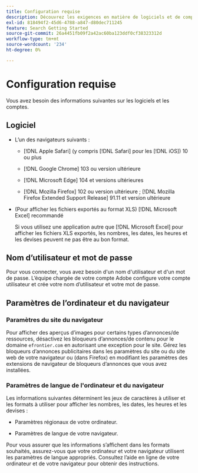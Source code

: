 ```yaml
---
title: Configuration requise
description: Découvrez les exigences en matière de logiciels et de comptes.
exl-id: 818494f2-45d6-4788-a847-d80dec711245
feature: Search Getting Started
source-git-commit: 26a4451fb09f2a42ac60ba123ddf0cf38323312d
workflow-type: tm+mt
source-wordcount: '234'
ht-degree: 0%

---
```


# Configuration requise

Vous avez besoin des informations suivantes sur les logiciels et les comptes.

## Logiciel

* L’un des navigateurs suivants :

   * [!DNL Apple Safari] (y compris [!DNL Safari] pour les [!DNL iOS]) 10 ou plus

   * [!DNL Google Chrome] 103 ou version ultérieure

   * [!DNL Microsoft Edge] 104 et versions ultérieures

   * [!DNL Mozilla Firefox] 102 ou version ultérieure ; [!DNL Mozilla Firefox Extended Support Release] 91.11 et version ultérieure

* (Pour afficher les fichiers exportés au format XLS) [!DNL Microsoft Excel] recommandé

  Si vous utilisez une application autre que [!DNL Microsoft Excel] pour afficher les fichiers XLS exportés, les nombres, les dates, les heures et les devises peuvent ne pas être au bon format.

## Nom d’utilisateur et mot de passe

Pour vous connecter, vous avez besoin d&#39;un nom d&#39;utilisateur et d&#39;un mot de passe. L’équipe chargée de votre compte Adobe configure votre compte utilisateur et crée votre nom d’utilisateur et votre mot de passe.

## Paramètres de l’ordinateur et du navigateur

### Paramètres du site du navigateur

Pour afficher des aperçus d’images pour certains types d’annonces/de ressources, désactivez les bloqueurs d’annonces/de contenu pour le domaine `efrontier.com` en autorisant une exception pour le site. Gérez les bloqueurs d’annonces publicitaires dans les paramètres du site ou du site web de votre navigateur ou (dans Firefox) en modifiant les paramètres des extensions de navigateur de bloqueurs d’annonces que vous avez installées.

### Paramètres de langue de l&#39;ordinateur et du navigateur

Les informations suivantes déterminent les jeux de caractères à utiliser et les formats à utiliser pour afficher les nombres, les dates, les heures et les devises :

* Paramètres régionaux de votre ordinateur.

* Paramètres de langue de votre navigateur.

Pour vous assurer que les informations s’affichent dans les formats souhaités, assurez-vous que votre ordinateur et votre navigateur utilisent les paramètres de langue appropriés. Consultez l’aide en ligne de votre ordinateur et de votre navigateur pour obtenir des instructions.
